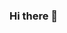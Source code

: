 ### Hi there 👋

<!--
**Aia-Ashraf/Aia-Ashraf** is a ✨ _special_ ✨ repository because its `README.md` (this file) appears on your GitHub profile.

Here are some ideas to get you started:

- 🔭 I’m currently working on Areeb Technology
- 🌱 I’m currently learning Software Engineering
- 👯 I’m looking to collaborate on ...
- 🤔 I’m looking for help with ...
- 💬 Ask me about ...
- 📫 How to reach me: https://www.linkedin.com/sharing/share-offsite/?url=https://www.linkedin.com/in/aia-amahmoud/
- 😄 Pronouns: ...
- ⚡ Fun fact: I'm passionate about yoga and meditation workouts ❤️ 🧘‍♀️
-->
